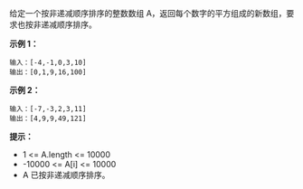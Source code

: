 
给定一个按非递减顺序排序的整数数组 A，返回每个数字的平方组成的新数组，要求也按非递减顺序排序。

 

**示例 1：**
```
输入：[-4,-1,0,3,10]
输出：[0,1,9,16,100]
```
**示例 2：**
```
输入：[-7,-3,2,3,11]
输出：[4,9,9,49,121]
```

**提示：**

- 1 <= A.length <= 10000
- -10000 <= A[i] <= 10000
- A 已按非递减顺序排序。
